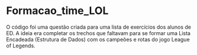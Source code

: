 # Formacao_time_LOL
O código foi uma questão criada para uma lista de exercícios dos alunos de ED. A ideia era completar os trechos que faltavam para se formar uma Lista Encadeada (Estrutura de Dados) com os campeões e rotas do jogo League of Legends.
